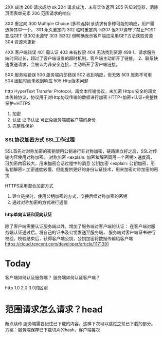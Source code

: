 2XX 成功
200 请求成功 ok
204 请求成功，未有实体返回
205 告知浏览器，清除页面表单元素
206 范围请求的响应

3XX 重定向
300 Multiple Choice (多种选择)该请求有多种可能的响应，用户需选择其中一个。
301 永久重定向
302 临时重定向 同307 但307遵守了禁止POST变成GET 但302未遵守
303 同302 但明确表示客户端应采用GET方法获取资源
304 资源未更新

4XX 客户端错误
401 需认证
403 未有权限
404 无法找到资源
499 1、请求服务端时间过长，超过了客户端设置的超时机制，客户端主动断开了链接。
    2、联系快速发送请求，会被认为非安全连接，主动断开了客户端链接。

5XX 服务端错误
500 服务端内部错误
502 收到响应，但无效
503 服务不可用
504 因超时而未收到响应
505 Http版本问题


http HyperText Transfer Protocol，超文本传输协议，未加密
Https 安全的超文本传输协议，协议用于对Http协议传输的数据进行加密
HTTP+加密+认证+完整性保护=HTTPS  
1. 加密
2. 认证 证书认证 可正免服务端或客户端的身份
3. 完整性保护

### SSL协议加密方式 SSL工作过程
SSL首先对对称加密的密钥使用公钥进行非对称加密，链路建立好之后，SSL对传输内容使用对称加密。
对称加密 <explain: 加密和解密同用一个密钥>
速度高，可加密内容较大，用来加密会话过程中的消息
公钥加密 <explain: 公钥加密，用私钥解密>
加密速度较慢，但能提供更好的身份认证技术，用来加密对称加密的密钥

HTTPS采用混合加密方式
1. 建立链接时，使用公钥加密的方式，交换后续对称加密的密钥
2. 通过对称加密的方式进行通信

#### http单向认证和双向认证
除了客户端需要认证服务端以外，增加了服务端对客户端的认证：
在客户端对服务端认证通过后，将自己的证书及公钥发送至服务端，
服务端对客户端证书进行校验，校验结束后，获得客户端公钥，公钥加密将数据传输给客户端
https://cloud.tencent.com/developer/article/1171381




Today
==========================
客户端如何认证服务端？
服务端如何认证客户端？ 

http 1.0 2.0 3.0的区别

范围请求怎么请求？head 
=========================



断点续传
服务端需要记住已下载的内容，这样下次可以跳过之前已下载的部分。
方案：服务端保存已下载切片的hash，客户端每次






